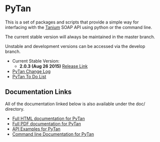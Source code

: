 # PyTan 

This is a set of packages and scripts that provide a simple way for interfacing with the [Tanium](https://www.tanium.com/) SOAP API using python or the command line.

The current stable version will always be maintained in the master branch.

Unstable and development versions can be accessed via the develop branch.

  * Current Stable Version: 
    * **2.0.3 (Aug 26 2015)** [Release Link](https://github.com/tanium/pytan/releases/tag/2.0.3)
  * [PyTan Change Log](CHANGELOG.md)
  * [PyTan To Do List](TODO.md)

## Documentation Links

All of the documentation linked below is also available under the doc/ directory.

  * [Full HTML documentation for PyTan](http://tanium.github.io/pytan)
  * [Full PDF documentation for PyTan](http://tanium.github.io/pytan/PyTan-2.0.0.pdf)
  * [API Examples for PyTan](http://tanium.github.io/pytan/examples/pytan_examples.html)
  * [Command line Documentation for PyTan](http://tanium.github.io/pytan/_static/bin_doc/index.html)


